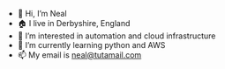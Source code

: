 - 👋 Hi, I’m Neal
- 🏠 I live in Derbyshire, England
- 👀 I’m interested in automation and cloud infrastructure
- 🌱 I’m currently learning python and AWS
- 📫 My email is neal@tutamail.com

<!---
nez-nix/nez-nix is a ✨ special ✨ repository because its `README.md` (this file) appears on your GitHub profile.
You can click the Preview link to take a look at your changes.
--->
